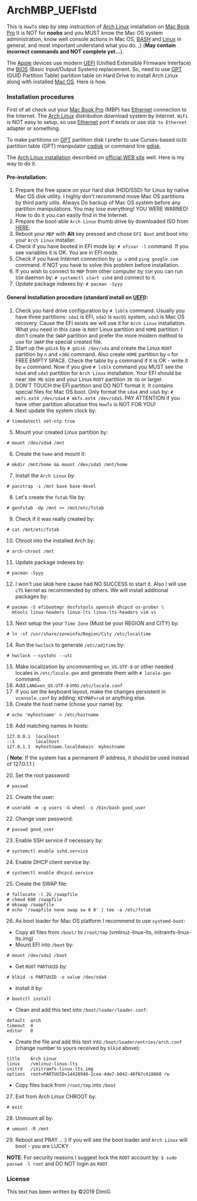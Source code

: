 ArchMBP_UEFIstd
===============
This is `HowTo` step by step instruction of [Arch Linux][archlnx] installation on [Mac Book Pro][mbp] It is NOT for **noobs** and you MUST know the Mac OS system administration, know well console actions in Mac OS, [BASH][bash] and [Linux][lnx] in general, and most important understand what you do. ;) (**May contain incorrect commands and NOT complete yet...**).  

The [Apple][apple] devices use modern [UEFI][uefi] (Unified Extensible Firmware Interface) the [BIOS][bios] (Basic Input/Output System) replacement. So, need to use [GPT][guid] (GUID Partition Table) partition table on Hard Drive to install Arch Linux along with installed [Mac OS][macos]. Here is how.  

### Installation procedures  

First of all check out your [Mac Book Pro][mbp] (MBP) has [Ethernet][ethernet] connection to the Internet. The [Arch Linux][archlnx] distribution download system by Internet. `WiFi` is NOT easy to setup, so use [Ethernet][ethernet] port if exists or use `USB to Ethernet` adapter or something.  

To make partitions on [GPT][guid] partition disk I prefer to use Curses-based `GUID` partition table (GPT) manipulator [cgdisk][cgdisk] or command line [gdisk][gdisk].  

The [Arch Linux installation][archinst] described on [official WEB site][archinst] well. Here is my way to do it.  

#### Pre-installation:  

 1.  Prepare the free space on your hard disk (HDD/SSD) for Linux by native Mac OS disk utility. I highly don't recommend move Mac OS partitions by third party utils. Always Do backup of Mac OS system before any partition manipulations. You may lose everything! YOU WERE WARNED! How to do it you can easily find in the Internet.  
 2.  Prepare the boot-able `Arch Linux` thumb drive by downloaded ISO from [HERE][archdl].  
 3.  Reboot your `MBP` with **Alt** key pressed and chose `EFI Boot` and boot into your `Arch Linux` installer.  
 4.  Check if you have booted in EFI mode by: `# efivar -l` command. If you see variables it is OK. You are in EFI mode.  
 5.  Check if you have Internet connection by `ip a` and `ping google.com` command. If NOT you have to solve this problem before installation.  
 6.  If you wish to connect to `MBP` from other computer by `SSH` you can run `SSH` daemon by: `# systemctl start sshd` and connect to it.  
 7.  Update package indexes by: `# pacman -Syyy`  

#### General Installation procedure (standard install on [UEFI][uefi]):  

 1.  Check you hard drive configuration by `# lsblk` command. Usually you have three partitions: `sda1` is EFI, `sda2` is `macOS` system, `sda3` is Mac OS recovery. Cause the EFI exists we will use it for `Arch Linux` installation. What you need in this case is `ROOT` Linux partition and `HOME` partition. I don't create the `SWAP` partition and prefer the more modern method to use for `SWAP` the special created file.  
 2.  Start up the `gdisk` by `# gdisk /dev/sda` and create the Linux `ROOT` partition by `n` and `+30G` command. Also create `HOME` partition by `n` for FREE EMPTY SPACE. Check the table by `p` command if it is OK - write it by `w` command. Now if you give `# lsblk` command you MUST see the `hda4` and `sda5` partition for `Arch Linux` installation. Your EFI should be near `300 Mb` size and your Linux `ROOT` partition `30 Gb` or larger.  
 3.  DON'T TOUCH the EFI partition and DO NOT format it. It contains special files for Mac OS boot. Only format the `sda4` and `sda5` by: `# mkfs.ext4 /dev/sda4` `# mkfs.ext4 /dev/sda5`. PAY ATTENTION if you have other partition allocation this `HowTo` is NOT FOR YOU!  
 4.  Next update the system clock by:  
 ```
 # timedatectl set-ntp true
 ```
 5.  Mount your created Linux partition by:  
 ```
 # mount /dev/sda4 /mnt
 ```
 6.  Create the `home` and mount it:  
 ```
 # mkdir /mnt/home && mount /dev/sda5 /mnt/home
 ```
 7.  Install the `Arch Linux` by:  
 ```
 # pacstrap -i /mnt base base-devel
 ```
 8.  Let's create the `fstab` file by:  
 ```
 # genfstab -Up /mnt >> /mnt/etc/fstab
 ```
 9.  Check if it was really created by:  
 ```
 # cat /mnt/etc/fstab
 ```
 10. Chroot into the installed Arch by:  
 ```
 # arch-chroot /mnt
 ```
 11. Update package indexes by:  
 ```
 # pacman -Syyy
 ```
 12. I won't use `GRUB` here cause had NO SUCCESS to start it. Also I will use `LTS` kernel as recommended by others. We will install additional packages by:  
 ```
 # pacman -S efibootmgr dosfstools openssh dhcpcd os-prober \
   mtools linux-headers linux-lts linux-lts-headers vim vi
 ```
 13. Next setup the your `Time Zone` (Must be your REGION and CITY) by:  
 ```
 # ln -sf /usr/share/zoneinfo/Region/City /etc/localtime
 ```
 14. Run the `hwclock` to generate `/etc/adjtime` by:  
 ```
 # hwclock --systohc --utc
 ```
 15. Make localization by uncommenting `en_US.UTF-8` or other needed locales in `/etc/locale.gen` and generate them with `# locale-gen` command.  
 16. Add `LANG=en_US.UTF-8` into `/etc/locale.conf`  
 17. If you set the keyboard layout, make the changes persistent in `vconsole.conf` by adding: `KEYMAP=ru4` or anything else.  
 18. Create the host name (chose your name) by:  
 ```
 # echo 'myhostname' > /etc/hostname
 ```
 19. Add matching names in hosts:  
 ```
 127.0.0.1	localhost
 ::1		localhost
 127.0.1.1	myhostname.localdomain	myhostname
 ```
 ( **Note**: If the system has a permanent IP address, it should be used instead of 127.0.1.1 )  

 20. Set the root password:  
 ```
 # passwd
 ```
 21. Create the user:  
 ```
 # useradd -m -g users -G wheel -s /bin/bash good_user
 ```
 22. Change user password:  
 ```
 # passwd good_user
 ```
 23. Enable SSH service if necessary by:  
 ```
 # systemctl enable sshd.service
 ```
 24. Enable DHCP client service by:  
 ```
 # systemctl enable dhcpcd.service
 ```
 25. Create the SWAP file:  
 ```
 # fallocate -l 2G /swapfile
 # chmod 600 /swapfile
 # mkswap /swapfile
 # echo '/swapfile none swap sw 0 0' | tee -a /etc/fstab
 ```
 26. As boot loader for Mac OS platform I recommend to use `systemd-boot`:  
   - Copy all files from `/boot/` to `/root/tmp` (vmlinuz-linux-lts, initramfs-linux-lts.img)  
   - Mount EFI into `/boot` by:  
   ```
   # mount /dev/sda1 /boot
   ```
   - Get `ROOT` `PARTUUID` by:  
   ```
   # blkid -s PARTUUID -o value /dev/sda4
   ```
   - Install it by:  
   ```
   # bootctl install
   ```
   - Clean and add this text into `/boot/loader/loader.conf`:  
   ```
   default  arch
   timeout  4
   editor   0
   ```
   - Create the file and add this text into `/boot/loader/entries/arch.conf` (change number to yours received by `blkid` above):  
   ```
   title    Arch Linux
   linux    /vmlinuz-linux-lts
   initrd   /initramfs-linux-lts.img
   options  root=PARTUUID=14420948-2cea-4de7-b042-40f67c618660 rw
   ```
   - Copy files back from `/root/tmp` into `/boot`  
 27. Exit from Arch Linux CHROOT by:  
 ```
 # exit
 ```
 28. Unmount all by:  
 ```
 # umount -R /mnt
 ```
 29. Reboot and PRAY... :) If you will see the boot loader and `Arch Linux` will boot - you are LUCKY  

**NOTE**: For security reasons I suggest lock the `ROOT` account by: `$ sudo passwd -l root` and DO NOT login as `ROOT`  

### License  

This text has been written by ©2019 DimiG

[archlnx]:https://www.archlinux.org
[archinst]:https://wiki.archlinux.org/index.php/installation_guide
[archdl]:https://www.archlinux.org/download/
[apple]:https://www.apple.com
[uefi]:https://en.wikipedia.org/wiki/Unified_Extensible_Firmware_Interface
[bios]:https://en.wikipedia.org/wiki/BIOS
[guid]:https://en.wikipedia.org/wiki/GUID_Partition_Table
[macos]:https://en.wikipedia.org/wiki/MacOS
[mbp]:https://en.wikipedia.org/wiki/MacBook_Pro
[ethernet]:https://en.wikipedia.org/wiki/Ethernet
[cgdisk]:https://linux.die.net/man/8/cgdisk
[gdisk]:https://linux.die.net/man/8/gdisk
[bash]:https://en.wikipedia.org/wiki/Bash_(Unix_shell)
[lnx]:https://en.wikipedia.org/wiki/Linux
[systemdboot]:https://wiki.archlinux.org/index.php/Systemd-boot
